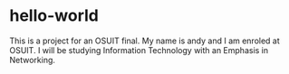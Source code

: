 # hello-world
This is a project for an OSUIT final.
My name is andy and I am enroled at OSUIT. I will be studying Information Technology with an Emphasis in Networking. 
